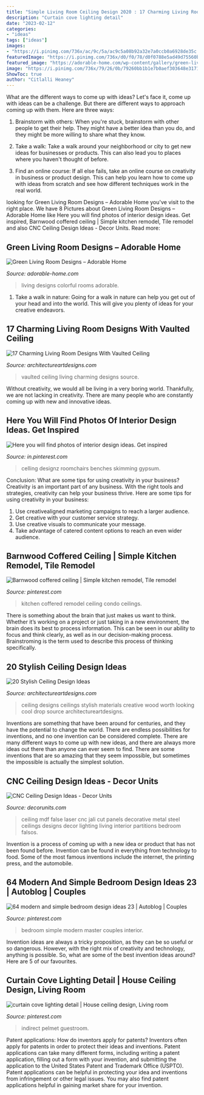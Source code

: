```yaml
---
title: "Simple Living Room Ceiling Design 2020 : 17 Charming Living Room Designs With Vaulted Ceiling"
description: "Curtain cove lighting detail"
date: "2023-02-12"
categories:
- "ideas"
tags: ["ideas"]
images:
- "https://i.pinimg.com/736x/ac/9c/5a/ac9c5a08b92a32e7a0ccb0a6928de35c.jpg"
featuredImage: "https://i.pinimg.com/736x/d0/f0/78/d0f0788e5ad49d75560b797b83c397c5.jpg"
featured_image: "https://adorable-home.com/wp-content/gallery/green-living-room-designs/green-living-room-designs-12.jpg"
image: "https://i.pinimg.com/736x/79/26/0b/79260bb1b1e7b0aef303648e3171082e--coffered-ceilings-kitchen-ideas.jpg"
ShowToc: true
author: "Citlalli Heaney"
---
```



What are the different ways to come up with ideas?
Let's face it, come up with ideas can be a challenge. But there are different ways to approach coming up with them. Here are three ways: 
1. Brainstorm with others: When you're stuck, brainstorm with other people to get their help. They might have a better idea than you do, and they might be more willing to share what they know.

2. Take a walk: Take a walk around your neighborhood or city to get new ideas for businesses or products. This can also lead you to places where you haven't thought of before.

3. Find an online course: If all else fails, take an online course on creativity in business or product design. This can help you learn how to come up with ideas from scratch and see how different techniques work in the real world.

	

		
looking for Green Living Room Designs – Adorable Home you've visit to the right place. We have 8 Pictures about Green Living Room Designs – Adorable Home like Here you will find photos of interior design ideas. Get inspired, Barnwood coffered ceiling | Simple kitchen remodel, Tile remodel and also CNC Ceiling Design Ideas - Decor Units. Read more:
		
    
## Green Living Room Designs – Adorable Home

<img loading=lazy src="https://adorable-home.com/wp-content/gallery/green-living-room-designs/green-living-room-designs-12.jpg" onerror="this.onerror=null;this.src='https://tse3.mm.bing.net/th?id=OIP.CV4Zmb184AaU4BKzGeZ0vgHaJ3&amp;pid=15.1';" alt="Green Living Room Designs – Adorable Home">

_Source: adorable-home.com_

>living designs colorful rooms adorable. 

	

1) Take a walk in nature: Going for a walk in nature can help you get out of your head and into the world. This will give you plenty of ideas for your creative endeavors.

    
## 17 Charming Living Room Designs With Vaulted Ceiling

<img loading=lazy src="http://www.architectureartdesigns.com/wp-content/uploads/2016/06/3-14.jpg" onerror="this.onerror=null;this.src='https://tse2.mm.bing.net/th?id=OIP.uH8VoQYXQtDhaXGlWENK5QHaKb&amp;pid=15.1';" alt="17 Charming Living Room Designs With Vaulted Ceiling">

_Source: architectureartdesigns.com_

>vaulted ceiling living charming designs source. 

	

Without creativity, we would all be living in a very boring world. Thankfully, we are not lacking in creativity. There are many people who are constantly coming up with new and innovative ideas.

    
## Here You Will Find Photos Of Interior Design Ideas. Get Inspired

<img loading=lazy src="https://i.pinimg.com/736x/f0/86/83/f08683825fb3f84c5583b2fa1367bd59.jpg" onerror="this.onerror=null;this.src='https://tse1.mm.bing.net/th?id=OIP.MQWt-VIcOMLGPCwlw93nmwHaJ3&amp;pid=15.1';" alt="Here you will find photos of interior design ideas. Get inspired">

_Source: in.pinterest.com_

>celling designz roomchairs benches skimming gypsum. 

	

Conclusion: What are some tips for using creativity in your business?
Creativity is an important part of any business. With the right tools and strategies, creativity can help your business thrive. Here are some tips for using creativity in your business: 
1. Use creativealigned marketing campaigns to reach a larger audience.
2. Get creative with your customer service strategy.
3. Use creative visuals to communicate your message.
4. Take advantage of catered content options to reach an even wider audience.

    
## Barnwood Coffered Ceiling | Simple Kitchen Remodel, Tile Remodel

<img loading=lazy src="https://i.pinimg.com/736x/79/26/0b/79260bb1b1e7b0aef303648e3171082e--coffered-ceilings-kitchen-ideas.jpg" onerror="this.onerror=null;this.src='https://tse1.mm.bing.net/th?id=OIP.qdaoXwsEF22Si-w74ialIwHaLD&amp;pid=15.1';" alt="Barnwood coffered ceiling | Simple kitchen remodel, Tile remodel">

_Source: pinterest.com_

>kitchen coffered remodel ceiling condo ceilings. 

	

There is something about the brain that just makes us want to think. Whether it’s working on a project or just taking in a new environment, the brain does its best to process information. This can be seen in our ability to focus and think clearly, as well as in our decision-making process. Brainstroming is the term used to describe this process of thinking specifically.

    
## 20 Stylish Ceiling Design Ideas

<img loading=lazy src="https://www.architectureartdesigns.com/wp-content/uploads/2013/06/165.jpg" onerror="this.onerror=null;this.src='https://tse2.mm.bing.net/th?id=OIP.Y3YXju7Ir6ZihKJcpap71QHaFj&amp;pid=15.1';" alt="20 Stylish Ceiling Design Ideas">

_Source: architectureartdesigns.com_

>ceiling designs ceilings stylish materials creative wood worth looking cool drop source architectureartdesigns. 

	

Inventions are something that have been around for centuries, and they have the potential to change the world. There are endless possibilities for inventions, and no one invention can be considered complete. There are many different ways to come up with new ideas, and there are always more ideas out there than anyone can ever seem to find. There are some inventions that are so amazing that they seem impossible, but sometimes the impossible is actually the simplest solution.

    
## CNC Ceiling Design Ideas - Decor Units

<img loading=lazy src="https://3.bp.blogspot.com/-pPgpm9uwcjw/Wb2ZFor2JSI/AAAAAAAA6BU/-VcA4lRiVjY6SaYVMTevMjwS0J5qh_FGwCLcBGAs/s1600/7.jpg" onerror="this.onerror=null;this.src='https://tse4.mm.bing.net/th?id=OIP.ltWr3TItaQqX_9mILy_noQHaJ4&amp;pid=15.1';" alt="CNC Ceiling Design Ideas - Decor Units">

_Source: decorunits.com_

>ceiling mdf false laser cnc jali cut panels decorative metal steel ceilings designs decor lighting living interior partitions bedroom falsos. 

	

Invention is a process of coming up with a new idea or product that has not been found before. Invention can be found in everything from technology to food. Some of the most famous inventions include the internet, the printing press, and the automobile.

    
## 64 Modern And Simple Bedroom Design Ideas 23 | Autoblog | Couples

<img loading=lazy src="https://i.pinimg.com/736x/d0/f0/78/d0f0788e5ad49d75560b797b83c397c5.jpg" onerror="this.onerror=null;this.src='https://tse2.mm.bing.net/th?id=OIP.Ref0xy8GmGROeKzqfeBAyAHaJ4&amp;pid=15.1';" alt="64 modern and simple bedroom design ideas 23 | Autoblog | Couples">

_Source: pinterest.com_

>bedroom simple modern master couples interior. 

	

Invention ideas are always a tricky proposition, as they can be so useful or so dangerous. However, with the right mix of creativity and technology, anything is possible. So, what are some of the best invention ideas around? Here are 5 of our favourites.

    
## Curtain Cove Lighting Detail | House Ceiling Design, Living Room

<img loading=lazy src="https://i.pinimg.com/736x/ac/9c/5a/ac9c5a08b92a32e7a0ccb0a6928de35c.jpg" onerror="this.onerror=null;this.src='https://tse1.mm.bing.net/th?id=OIP.7Q_FHjXU7tE6StqKmbGEUgHaJ3&amp;pid=15.1';" alt="curtain cove lighting detail | House ceiling design, Living room">

_Source: pinterest.com_

>indirect pelmet guestroom. 

	

Patent applications: How do inventors apply for patents?
Inventors often apply for patents in order to protect their ideas and inventions. Patent applications can take many different forms, including writing a patent application, filling out a form with your invention, and submitting the application to the United States Patent and Trademark Office (USPTO). 
Patent applications can be helpful in protecting your idea and inventions from infringement or other legal issues. You may also find patent applications helpful in gaining market share for your invention.

